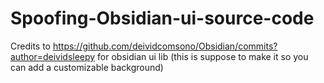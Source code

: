 # Spoofing-Obsidian-ui-source-code
Credits to https://github.com/deividcomsono/Obsidian/commits?author=deividsleepy for obsidian ui lib (this is suppose to make it so you can add a customizable background)

